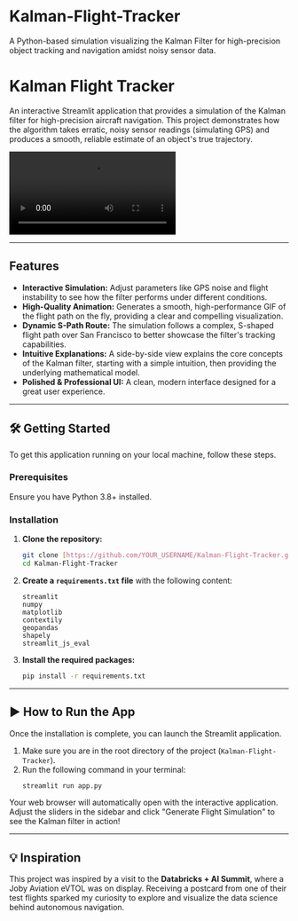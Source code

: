 # Kalman-Flight-Tracker
A Python-based simulation visualizing the Kalman Filter for high-precision object tracking and navigation amidst noisy sensor data.

# Kalman Flight Tracker

An interactive Streamlit application that provides a simulation of the Kalman filter for high-precision aircraft navigation. This project demonstrates how the algorithm takes erratic, noisy sensor readings (simulating GPS) and produces a smooth, reliable estimate of an object's true trajectory.

![Kalman Filter Demo GIF](static/demo.mp4)

---

## Features

* **Interactive Simulation:** Adjust parameters like GPS noise and flight instability to see how the filter performs under different conditions.
* **High-Quality Animation:** Generates a smooth, high-performance GIF of the flight path on the fly, providing a clear and compelling visualization.
* **Dynamic S-Path Route:** The simulation follows a complex, S-shaped flight path over San Francisco to better showcase the filter's tracking capabilities.
* **Intuitive Explanations:** A side-by-side view explains the core concepts of the Kalman filter, starting with a simple intuition, then providing the underlying mathematical model.
* **Polished & Professional UI:** A clean, modern interface designed for a great user experience.

---

## 🛠️ Getting Started

To get this application running on your local machine, follow these steps.

### Prerequisites

Ensure you have Python 3.8+ installed.

### Installation

1.  **Clone the repository:**
    ```bash
    git clone [https://github.com/YOUR_USERNAME/Kalman-Flight-Tracker.git](https://github.com/YOUR_USERNAME/Kalman-Flight-Tracker.git)
    cd Kalman-Flight-Tracker
    ```

2.  **Create a `requirements.txt` file** with the following content:
    ```
    streamlit
    numpy
    matplotlib
    contextily
    geopandas
    shapely
    streamlit_js_eval
    ```

3.  **Install the required packages:**
    ```bash
    pip install -r requirements.txt
    ```

---

## ▶️ How to Run the App

Once the installation is complete, you can launch the Streamlit application.

1.  Make sure you are in the root directory of the project (`Kalman-Flight-Tracker`).
2.  Run the following command in your terminal:
    ```bash
    streamlit run app.py
    ```

Your web browser will automatically open with the interactive application. Adjust the sliders in the sidebar and click "Generate Flight Simulation" to see the Kalman filter in action!

---

## 💡 Inspiration

This project was inspired by a visit to the **Databricks + AI Summit**, where a Joby Aviation eVTOL was on display. Receiving a postcard from one of their test flights sparked my curiosity to explore and visualize the data science behind autonomous navigation.